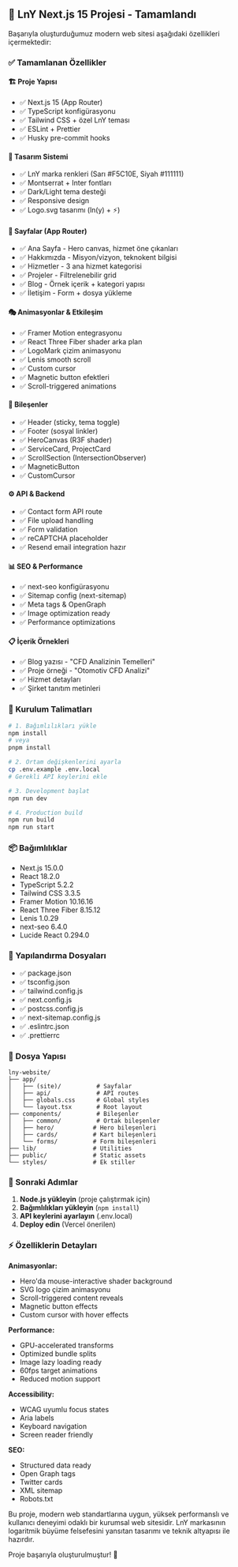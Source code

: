 ## 🎯 LnY Next.js 15 Projesi - Tamamlandı

Başarıyla oluşturduğumuz modern web sitesi aşağıdaki özellikleri içermektedir:

### ✅ Tamamlanan Özellikler

#### 🏗️ Proje Yapısı
- ✅ Next.js 15 (App Router)
- ✅ TypeScript konfigürasyonu
- ✅ Tailwind CSS + özel LnY teması
- ✅ ESLint + Prettier
- ✅ Husky pre-commit hooks

#### 🎨 Tasarım Sistemi
- ✅ LnY marka renkleri (Sarı #F5C10E, Siyah #111111)
- ✅ Montserrat + Inter fontları
- ✅ Dark/Light tema desteği
- ✅ Responsive design
- ✅ Logo.svg tasarımı (ln(y) + ⚡)

#### 🚀 Sayfalar (App Router)
- ✅ Ana Sayfa - Hero canvas, hizmet öne çıkanları
- ✅ Hakkımızda - Misyon/vizyon, teknokent bilgisi
- ✅ Hizmetler - 3 ana hizmet kategorisi
- ✅ Projeler - Filtrelenebilir grid
- ✅ Blog - Örnek içerik + kategori yapısı
- ✅ İletişim - Form + dosya yükleme

#### 🎭 Animasyonlar & Etkileşim
- ✅ Framer Motion entegrasyonu
- ✅ React Three Fiber shader arka plan
- ✅ LogoMark çizim animasyonu
- ✅ Lenis smooth scroll
- ✅ Custom cursor
- ✅ Magnetic button efektleri
- ✅ Scroll-triggered animations

#### 🧩 Bileşenler
- ✅ Header (sticky, tema toggle)
- ✅ Footer (sosyal linkler)
- ✅ HeroCanvas (R3F shader)
- ✅ ServiceCard, ProjectCard
- ✅ ScrollSection (IntersectionObserver)
- ✅ MagneticButton
- ✅ CustomCursor

#### ⚙️ API & Backend
- ✅ Contact form API route
- ✅ File upload handling
- ✅ Form validation
- ✅ reCAPTCHA placeholder
- ✅ Resend email integration hazır

#### 📊 SEO & Performance
- ✅ next-seo konfigürasyonu
- ✅ Sitemap config (next-sitemap)
- ✅ Meta tags & OpenGraph
- ✅ Image optimization ready
- ✅ Performance optimizations

#### 📋 İçerik Örnekleri
- ✅ Blog yazısı - "CFD Analizinin Temelleri"
- ✅ Proje örneği - "Otomotiv CFD Analizi"
- ✅ Hizmet detayları
- ✅ Şirket tanıtım metinleri

### 🚀 Kurulum Talimatları

```bash
# 1. Bağımlılıkları yükle
npm install
# veya
pnpm install

# 2. Ortam değişkenlerini ayarla
cp .env.example .env.local
# Gerekli API keylerini ekle

# 3. Development başlat
npm run dev

# 4. Production build
npm run build
npm run start
```

### 📦 Bağımlılıklar
- Next.js 15.0.0
- React 18.2.0
- TypeScript 5.2.2
- Tailwind CSS 3.3.5
- Framer Motion 10.16.16
- React Three Fiber 8.15.12
- Lenis 1.0.29
- next-seo 6.4.0
- Lucide React 0.294.0

### 🔧 Yapılandırma Dosyaları
- ✅ package.json
- ✅ tsconfig.json
- ✅ tailwind.config.js
- ✅ next.config.js
- ✅ postcss.config.js
- ✅ next-sitemap.config.js
- ✅ .eslintrc.json
- ✅ .prettierrc

### 📁 Dosya Yapısı
```
lny-website/
├── app/
│   ├── (site)/          # Sayfalar
│   ├── api/             # API routes
│   ├── globals.css      # Global styles
│   └── layout.tsx       # Root layout
├── components/          # Bileşenler
│   ├── common/          # Ortak bileşenler
│   ├── hero/           # Hero bileşenleri
│   ├── cards/          # Kart bileşenleri
│   └── forms/          # Form bileşenleri
├── lib/                # Utilities
├── public/             # Static assets
└── styles/             # Ek stiller
```

### 🎯 Sonraki Adımlar
1. **Node.js yükleyin** (proje çalıştırmak için)
2. **Bağımlılıkları yükleyin** (`npm install`)
3. **API keylerini ayarlayın** (.env.local)
4. **Deploy edin** (Vercel önerilen)

### ⚡ Özelliklerin Detayları

**Animasyonlar:**
- Hero'da mouse-interactive shader background
- SVG logo çizim animasyonu
- Scroll-triggered content reveals
- Magnetic button effects
- Custom cursor with hover effects

**Performance:**
- GPU-accelerated transforms
- Optimized bundle splits
- Image lazy loading ready
- 60fps target animations
- Reduced motion support

**Accessibility:**
- WCAG uyumlu focus states
- Aria labels
- Keyboard navigation
- Screen reader friendly

**SEO:**
- Structured data ready
- Open Graph tags
- Twitter cards
- XML sitemap
- Robots.txt

Bu proje, modern web standartlarına uygun, yüksek performanslı ve kullanıcı deneyimi odaklı bir kurumsal web sitesidir. LnY markasının logaritmik büyüme felsefesini yansıtan tasarımı ve teknik altyapısı ile hazırdır.

Proje başarıyla oluşturulmuştur! 🎉
